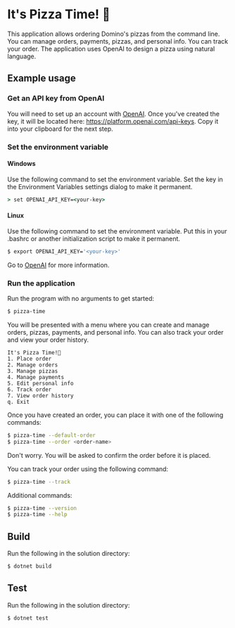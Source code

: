 # It's Pizza Time! 🍕

This application allows ordering Domino's pizzas from the command line. You can manage orders, payments, pizzas, and personal info. You can track your
order. The application uses OpenAI to design a pizza using natural language.

## Example usage

### Get an API key from OpenAI
You will need to set up an account with [OpenAI](https://openai.com/). Once you've created the key, it will be located here: https://platform.openai.com/api-keys. Copy it into your clipboard for the next step.

### Set the environment variable

#### Windows
Use the following command to set the environment variable. Set the key in the Environment Variables settings dialog to make it permanent.
```cmd
> set OPENAI_API_KEY=<your-key>
```

#### Linux
Use the following command to set the environment variable. Put this in your .bashrc or another initialization script to make it permanent.
```bash
$ export OPENAI_API_KEY='<your-key>'
```

Go to [OpenAI](https://help.openai.com/en/articles/5112595-best-practices-for-api-key-safety) for more information.

### Run the application
Run the program with no arguments to get started:
```bash
$ pizza-time
```

You will be presented with a menu where you can create and manage orders, pizzas, payments, and personal info. You can also track your order and view your order history.
```
It's Pizza Time!🍕
1. Place order
2. Manage orders
3. Manage pizzas
4. Manage payments
5. Edit personal info
6. Track order
7. View order history
q. Exit
```

Once you have created an order, you can place it with one of the following commands:
```bash
$ pizza-time --default-order
$ pizza-time --order <order-name>
```

Don't worry. You will be asked to confirm the order before it is placed.

You can track your order using the following command:

```bash
$ pizza-time --track
```

Additional commands:
```bash
$ pizza-time --version
$ pizza-time --help
```

## Build
Run the following in the solution directory:
```bash
$ dotnet build
```

## Test
Run the following in the solution directory:
```bash
$ dotnet test
```
